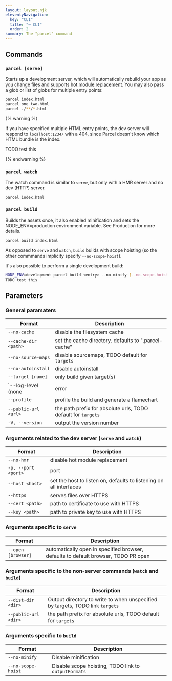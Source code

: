 ```yaml
---
layout: layout.njk
eleventyNavigation:
  key: "CLI"
  title: "⌨️ CLI"
  order: 2
summary: The "parcel" command
---
```


## Commands

### `parcel [serve]`

Starts up a development server, which will automatically rebuild your app as you change files and supports [hot module replacement](/features/hmr/).
You may also pass a glob or list of globs for multiple entry points:

```bash
parcel index.html
parcel one two.html
parcel ./**/*.html
```

{% warning %}

If you have specified multiple HTML entry points, the dev server will respond to `localhost:1234/` with a 404, since Parcel doesn't know which HTML bundle is the index.

TODO test this

{% endwarning %}

### `parcel watch`

The watch command is similar to `serve`, but only with a HMR server and no dev (HTTP) server.

```bash
parcel index.html
```

### `parcel build`

Builds the assets once, it also enabled minification and sets the NODE_ENV=production environment variable. See Production for more details.

```bash
parcel build index.html
```

As opposed to `serve` and `watch`, `build` builds with scope hoisting (so the other commmands implicity specify `--no-scope-hoist`).

It's also possible to perform a single development build:

```bash
NODE_ENV=development parcel build <entry> --no-minify [--no-scope-hoist]
TODO test this
```

## Parameters

### General paramaters

| Format                                       | Description                                                   |
| -------------------------------------------- | ------------------------------------------------------------- |
| `--no-cache`                                 | disable the filesystem cache                                  |
| `--cache-dir <path>`                         | set the cache directory. defaults to ".parcel-cache"          |
| `--no-source-maps`                           | disable sourcemaps, TODO default for `targets`                |
| `--no-autoinstall`                           | disable autoinstall                                           |
| `--target [name]`                            | only build given target(s)                                    |
| `--log-level (none|error|warn|info|verbose)` | set the log level                                             |
| `--profile`                                  | profile the build and generate a flamechart                   |
| `--public-url <url>`                         | the path prefix for absolute urls, TODO default for `targets` |
| `-V, --version`                              | output the version number                                     |

### Arguments related to the dev server (`serve` and `watch`)

| Format              | Description                                                        |
| ------------------- | ------------------------------------------------------------------ |
| `--no-hmr`          | disable hot module replacement                                     |
| `-p, --port <port>` | port                                                               |
| `--host <host>`     | set the host to listen on, defaults to listening on all interfaces |
| `--https`           | serves files over HTTPS                                            |
| `--cert <path>`     | path to certificate to use with HTTPS                              |
| `--key <path>`      | path to private key to use with HTTPS                              |

### Arguments specific to `serve`

| Format             | Description                                                                        |
| ------------------ | ---------------------------------------------------------------------------------- |
| `--open [browser]` | automatically open in specified browser, defaults to default browser, TODO PR open |

### Arguments specific to the non-server commands (`watch` and `build`)

| Format               | Description                                                                   |
| -------------------- | ----------------------------------------------------------------------------- |
| `--dist-dir <dir>`   | Output directory to write to when unspecified by targets, TODO link `targets` |
| `--public-url <dir>` | the path prefix for absolute urls, TODO default for `targets`                 |

### Arguments specific to `build`

| Format             | Description                                          |
| ------------------ | ---------------------------------------------------- |
| `--no-minify`      | Disable minification                                 |
| `--no-scope-hoist` | Disable scope hoisting, TODO link to `outputFormats` |

